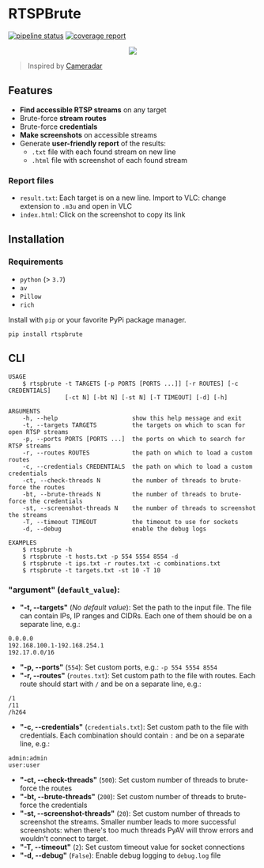 # RTSPBrute

[![pipeline status](https://gitlab.com/woolf/RTSPbrute/badges/master/pipeline.svg)](https://gitlab.com/woolf/RTSPbrute/-/commits/master)
[![coverage report](https://gitlab.com/woolf/RTSPbrute/badges/master/coverage.svg)](https://gitlab.com/woolf/RTSPbrute/-/commits/master)

<p align="center">
   <a href="https://asciinema.org/a/353291" target="_blank"><img src="https://asciinema.org/a/353291.svg" /></a>
</p>

> Inspired by [Cameradar](https://github.com/Ullaakut/cameradar)

## Features

- **Find accessible RTSP streams** on any target
- Brute-force **stream routes**
- Brute-force **credentials**
- **Make screenshots** on accessible streams
- Generate **user-friendly report** of the results:
  - `.txt` file with each found stream on new line
  - `.html` file with screenshot of each found stream

### Report files

- `result.txt`: Each target is on a new line. Import to VLC: change extension to `.m3u` and open in VLC
- `index.html`: Click on the screenshot to copy its link

## Installation

### Requirements

- `python` (> `3.7`)
- `av`
- `Pillow`
- `rich`

Install with `pip` or your favorite PyPi package manager.

```
pip install rtspbrute
```

## CLI

```
USAGE
    $ rtspbrute -t TARGETS [-p PORTS [PORTS ...]] [-r ROUTES] [-c CREDENTIALS]
                [-ct N] [-bt N] [-st N] [-T TIMEOUT] [-d] [-h]

ARGUMENTS
    -h, --help                     show this help message and exit
    -t, --targets TARGETS          the targets on which to scan for open RTSP streams
    -p, --ports PORTS [PORTS ...]  the ports on which to search for RTSP streams
    -r, --routes ROUTES            the path on which to load a custom routes
    -c, --credentials CREDENTIALS  the path on which to load a custom credentials
    -ct, --check-threads N         the number of threads to brute-force the routes
    -bt, --brute-threads N         the number of threads to brute-force the credentials
    -st, --screenshot-threads N    the number of threads to screenshot the streams
    -T, --timeout TIMEOUT          the timeout to use for sockets
    -d, --debug                    enable the debug logs

EXAMPLES
    $ rtspbrute -h
    $ rtspbrute -t hosts.txt -p 554 5554 8554 -d
    $ rtspbrute -t ips.txt -r routes.txt -c combinations.txt
    $ rtspbrute -t targets.txt -st 10 -T 10
```

### **"argument"** (`default_value`):

- **"-t, --targets"** (_No default value_): Set the path to the input file. The file can contain IPs, IP ranges and CIDRs. Each one of them should be on a separate line, e.g.:

```
0.0.0.0
192.168.100.1-192.168.254.1
192.17.0.0/16
```

- **"-p, --ports"** (`554`): Set custom ports, e.g.: `-p 554 5554 8554`
- **"-r, --routes"** (`routes.txt`): Set custom path to the file with routes. Each route should start with `/` and be on a separate line, e.g.:

```
/1
/11
/h264
```

- **"-c, --credentials"** (`credentials.txt`): Set custom path to the file with credentials. Each combination should contain `:` and be on a separate line, e.g.:

```
admin:admin
user:user
```

- **"-ct, --check-threads"** (`500`): Set custom number of threads to brute-force the routes
- **"-bt, --brute-threads"** (`200`): Set custom number of threads to brute-force the credentials
- **"-st, --screenshot-threads"** (`20`): Set custom number of threads to screenshot the streams. Smaller number leads to more successful screenshots: when there's too much threads PyAV will throw errors and wouldn't connect to target.
- **"-T, --timeout"** (`2`): Set custom timeout value for socket connections
- **"-d, --debug"** (`False`): Enable debug logging to `debug.log` file
